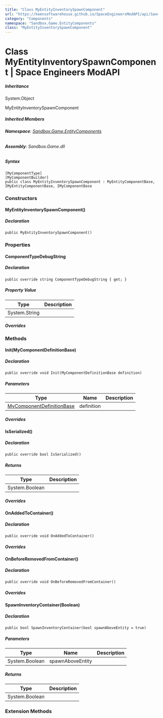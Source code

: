 ```yaml
---
title: "Class MyEntityInventorySpawnComponent"
url: "https://keensoftwarehouse.github.io/SpaceEngineersModAPI/api/Sandbox.Game.EntityComponents.MyEntityInventorySpawnComponent.html"
category: "Components"
namespace: "Sandbox.Game.EntityComponents"
class: "MyEntityInventorySpawnComponent"
---
```


# Class MyEntityInventorySpawnComponent | Space Engineers ModAPI

##### Inheritance

System.Object

MyEntityInventorySpawnComponent

##### Inherited Members

###### **Namespace**: [Sandbox.Game.EntityComponents](https://keensoftwarehouse.github.io/SpaceEngineersModAPI/api/Sandbox.Game.EntityComponents.html)

###### **Assembly**: Sandbox.Game.dll

##### Syntax

```
[MyComponentType]
[MyComponentBuilder]
public class MyEntityInventorySpawnComponent : MyEntityComponentBase, IMyEntityComponentBase, IMyComponentBase
```

### Constructors

#### MyEntityInventorySpawnComponent()

##### Declaration

```
public MyEntityInventorySpawnComponent()
```

### Properties

#### ComponentTypeDebugString

##### Declaration

```
public override string ComponentTypeDebugString { get; }
```

##### Property Value

| Type | Description |
| --- | --- |
| System.String |     |

##### Overrides

### Methods

#### Init(MyComponentDefinitionBase)

##### Declaration

```
public override void Init(MyComponentDefinitionBase definition)
```

##### Parameters

| Type | Name | Description |
| --- | --- | --- |
| [MyComponentDefinitionBase](https://keensoftwarehouse.github.io/SpaceEngineersModAPI/api/VRage.Game.MyComponentDefinitionBase.html) | definition |     |

##### Overrides

#### IsSerialized()

##### Declaration

```
public override bool IsSerialized()
```

##### Returns

| Type | Description |
| --- | --- |
| System.Boolean |     |

##### Overrides

#### OnAddedToContainer()

##### Declaration

```
public override void OnAddedToContainer()
```

##### Overrides

#### OnBeforeRemovedFromContainer()

##### Declaration

```
public override void OnBeforeRemovedFromContainer()
```

##### Overrides

#### SpawnInventoryContainer(Boolean)

##### Declaration

```
public bool SpawnInventoryContainer(bool spawnAboveEntity = true)
```

##### Parameters

| Type | Name | Description |
| --- | --- | --- |
| System.Boolean | spawnAboveEntity |     |

##### Returns

| Type | Description |
| --- | --- |
| System.Boolean |     |

### Extension Methods